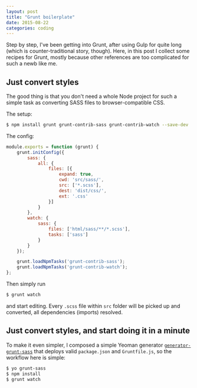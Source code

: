 ```yaml
---
layout: post
title: "Grunt boilerplate"
date: 2015-08-22
categories: coding
---
```


Step by step, I've been getting into Grunt, after using Gulp for quite long (which is counter-traditional story, though). Here, in this post I collect some recipes for Grunt, mostly because other references are too complicated for such a newb like me.

## Just convert styles

The good thing is that you don't need a whole Node project for such a simple task as converting SASS files to browser-compatible CSS.

The setup:

```bash
$ npm install grunt grunt-contrib-sass grunt-contrib-watch --save-dev
```

The config:

```javascript
module.exports = function (grunt) {
    grunt.initConfig({
        sass: {
            all: {
                files: [{
                    expand: true,
                    cwd: 'src/sass/',
                    src: ['*.scss'],
                    dest: 'dist/css/',
                    ext: '.css'
                }]
            }
        },
        watch: {
            sass: {
                files: ['html/sass/**/*.scss'],
                tasks: ['sass']
            }
        }
    });

    grunt.loadNpmTasks('grunt-contrib-sass');
    grunt.loadNpmTasks('grunt-contrib-watch');
};
```

Then simply run

```bash
$ grunt watch
```

and start editing. Every `.scss` file within `src` folder will be picked up and converted, all dependencies (imports) resolved.

## Just convert styles, and start doing it in a minute

To make it even simpler, I composed a simple Yeoman generator [`generator-grunt-sass`](https://github.com/taxigy/generator-grunt-sass) that deploys valid `package.json` and `Gruntfile.js`, so the workflow here is simple:

```bash
$ yo grunt-sass
$ npm install
$ grunt watch
```